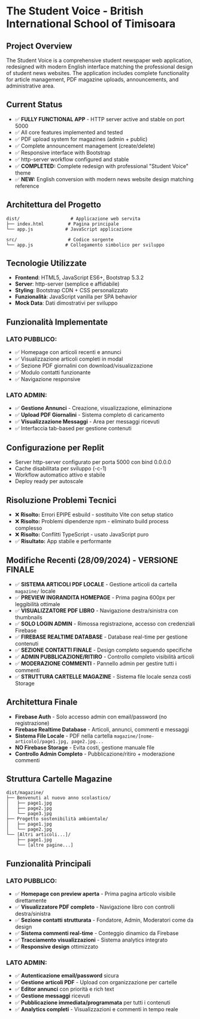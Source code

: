 # The Student Voice - British International School of Timisoara

## Project Overview
The Student Voice is a comprehensive student newspaper web application, redesigned with modern English interface matching the professional design of student news websites. The application includes complete functionality for article management, PDF magazine uploads, announcements, and administrative area.

## Current Status
- ✅ **FULLY FUNCTIONAL APP** - HTTP server active and stable on port 5000
- ✅ All core features implemented and tested  
- ✅ PDF upload system for magazines (admin + public)
- ✅ Complete announcement management (create/delete)
- ✅ Responsive interface with Bootstrap
- ✅ http-server workflow configured and stable
- ✅ **COMPLETED:** Complete redesign with professional "Student Voice" theme
- ✅ **NEW:** English conversion with modern news website design matching reference

## Architettura del Progetto
```
dist/                   # Applicazione web servita
├── index.html         # Pagina principale
└── app.js            # JavaScript applicazione

src/                   # Codice sorgente
└── app.js            # Collegamento simbolico per sviluppo
```

## Tecnologie Utilizzate
- **Frontend**: HTML5, JavaScript ES6+, Bootstrap 5.3.2
- **Server**: http-server (semplice e affidabile)
- **Styling**: Bootstrap CDN + CSS personalizzato
- **Funzionalità**: JavaScript vanilla per SPA behavior
- **Mock Data**: Dati dimostrativi per sviluppo

## Funzionalità Implementate

### LATO PUBBLICO:
- ✅ Homepage con articoli recenti e annunci
- ✅ Visualizzazione articoli completi in modal
- ✅ Sezione PDF giornalini con download/visualizzazione
- ✅ Modulo contatti funzionante
- ✅ Navigazione responsive

### LATO ADMIN:
- ✅ **Gestione Annunci** - Creazione, visualizzazione, eliminazione
- ✅ **Upload PDF Giornalini** - Sistema completo di caricamento
- ✅ **Visualizzazione Messaggi** - Area per messaggi ricevuti
- ✅ Interfaccia tab-based per gestione contenuti

## Configurazione per Replit
- Server http-server configurato per porta 5000 con bind 0.0.0.0
- Cache disabilitata per sviluppo (-c-1)
- Workflow automatico attivo e stabile
- Deploy ready per autoscale

## Risoluzione Problemi Tecnici
- ❌ **Risolto:** Errori EPIPE esbuild - sostituito Vite con setup statico
- ❌ **Risolto:** Problemi dipendenze npm - eliminato build process complesso
- ❌ **Risolto:** Conflitti TypeScript - usato JavaScript puro
- ✅ **Risultato:** App stabile e performante

## Modifiche Recenti (28/09/2024) - VERSIONE FINALE
- ✅ **SISTEMA ARTICOLI PDF LOCALE** - Gestione articoli da cartella `magazine/` locale
- ✅ **PREVIEW INGRANDITA HOMEPAGE** - Prima pagina 600px per leggibilità ottimale
- ✅ **VISUALIZZATORE PDF LIBRO** - Navigazione destra/sinistra con thumbnails
- ✅ **SOLO LOGIN ADMIN** - Rimossa registrazione, accesso con credenziali Firebase
- ✅ **FIREBASE REALTIME DATABASE** - Database real-time per gestione contenuti
- ✅ **SEZIONE CONTATTI FINALE** - Design completo seguendo specifiche
- ✅ **ADMIN PUBBLICAZIONE/RITIRO** - Controllo completo visibilità articoli
- ✅ **MODERAZIONE COMMENTI** - Pannello admin per gestire tutti i commenti
- ✅ **STRUTTURA CARTELLE MAGAZINE** - Sistema file locale senza costi Storage

## Architettura Finale
- **Firebase Auth** - Solo accesso admin con email/password (no registrazione)
- **Firebase Realtime Database** - Articoli, annunci, commenti e messaggi
- **Sistema File Locale** - PDF nella cartella `magazine/[nome-articolo]/page1.jpg, page2.jpg...`
- **NO Firebase Storage** - Evita costi, gestione manuale file
- **Controllo Admin Completo** - Pubblicazione/ritiro + moderazione commenti

## Struttura Cartelle Magazine
```
dist/magazine/
├── Benvenuti al nuovo anno scolastico/
│   ├── page1.jpg
│   ├── page2.jpg
│   └── page3.jpg
├── Progetto sostenibilità ambientale/
│   ├── page1.jpg
│   └── page2.jpg
└── [Altri articoli...]/
    ├── page1.jpg
    └── [altre pagine...]
```

## Funzionalità Principali
### LATO PUBBLICO:
- ✅ **Homepage con preview aperta** - Prima pagina articolo visibile direttamente
- ✅ **Visualizzatore PDF completo** - Navigazione libro con controlli destra/sinistra
- ✅ **Sezione contatti strutturata** - Fondatore, Admin, Moderatori come da design
- ✅ **Sistema commenti real-time** - Conteggio dinamico da Firebase
- ✅ **Tracciamento visualizzazioni** - Sistema analytics integrato
- ✅ **Responsive design** ottimizzato

### LATO ADMIN:
- ✅ **Autenticazione email/password** sicura
- ✅ **Gestione articoli PDF** - Upload con organizzazione per cartelle
- ✅ **Editor annunci** con priorità e rich text
- ✅ **Gestione messaggi** ricevuti
- ✅ **Pubblicazione immediata/programmata** per tutti i contenuti
- ✅ **Analytics completi** - Visualizzazioni e commenti in tempo reale